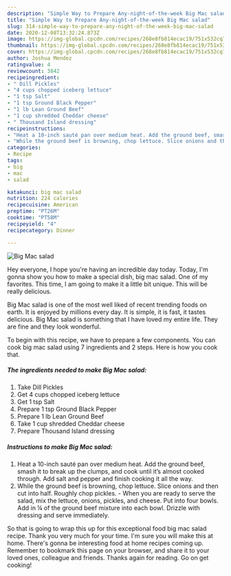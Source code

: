 ```yaml
---
description: "Simple Way to Prepare Any-night-of-the-week Big Mac salad"
title: "Simple Way to Prepare Any-night-of-the-week Big Mac salad"
slug: 314-simple-way-to-prepare-any-night-of-the-week-big-mac-salad
date: 2020-12-08T13:32:24.873Z
image: https://img-global.cpcdn.com/recipes/268e8fb814ecac19/751x532cq70/big-mac-salad-recipe-main-photo.jpg
thumbnail: https://img-global.cpcdn.com/recipes/268e8fb814ecac19/751x532cq70/big-mac-salad-recipe-main-photo.jpg
cover: https://img-global.cpcdn.com/recipes/268e8fb814ecac19/751x532cq70/big-mac-salad-recipe-main-photo.jpg
author: Joshua Mendez
ratingvalue: 4
reviewcount: 3842
recipeingredient:
- " Dill Pickles"
- "4 cups chopped iceberg lettuce"
- "1 tsp Salt"
- "1 tsp Ground Black Pepper"
- "1 lb Lean Ground Beef"
- "1 cup shredded Cheddar cheese"
- " Thousand Island dressing"
recipeinstructions:
- "Heat a 10-inch sauté pan over medium heat. Add the ground beef, smash it to break up the clumps, and cook until it’s almost cooked through. Add salt and pepper and finish cooking it all the way."
- "While the ground beef is browning, chop lettuce. Slice onions and then cut into half. Roughly chop pickles. When you are ready to serve the salad, mix the lettuce, onions, pickles, and cheese. Put into four bowls. Add in ¼ of the ground beef mixture into each bowl. Drizzle with dressing and serve immediately."
categories:
- Recipe
tags:
- big
- mac
- salad

katakunci: big mac salad 
nutrition: 224 calories
recipecuisine: American
preptime: "PT26M"
cooktime: "PT58M"
recipeyield: "4"
recipecategory: Dinner

---
```



![Big Mac salad](https://img-global.cpcdn.com/recipes/268e8fb814ecac19/751x532cq70/big-mac-salad-recipe-main-photo.jpg)

Hey everyone, I hope you're having an incredible day today. Today, I'm gonna show you how to make a special dish, big mac salad. One of my favorites. This time, I am going to make it a little bit unique. This will be really delicious.

Big Mac salad is one of the most well liked of recent trending foods on earth. It is enjoyed by millions every day. It is simple, it is fast, it tastes delicious. Big Mac salad is something that I have loved my entire life. They are fine and they look wonderful.




To begin with this recipe, we have to prepare a few components. You can cook big mac salad using 7 ingredients and 2 steps. Here is how you cook that.

<!--inarticleads1-->

##### The ingredients needed to make Big Mac salad:

1. Take  Dill Pickles
1. Get 4 cups chopped iceberg lettuce
1. Get 1 tsp Salt
1. Prepare 1 tsp Ground Black Pepper
1. Prepare 1 lb Lean Ground Beef
1. Take 1 cup shredded Cheddar cheese
1. Prepare  Thousand Island dressing




<!--inarticleads2-->

##### Instructions to make Big Mac salad:

1. Heat a 10-inch sauté pan over medium heat. Add the ground beef, smash it to break up the clumps, and cook until it’s almost cooked through. Add salt and pepper and finish cooking it all the way.
1. While the ground beef is browning, chop lettuce. Slice onions and then cut into half. Roughly chop pickles. - When you are ready to serve the salad, mix the lettuce, onions, pickles, and cheese. Put into four bowls. Add in ¼ of the ground beef mixture into each bowl. Drizzle with dressing and serve immediately.




So that is going to wrap this up for this exceptional food big mac salad recipe. Thank you very much for your time. I'm sure you will make this at home. There's gonna be interesting food at home recipes coming up. Remember to bookmark this page on your browser, and share it to your loved ones, colleague and friends. Thanks again for reading. Go on get cooking!
